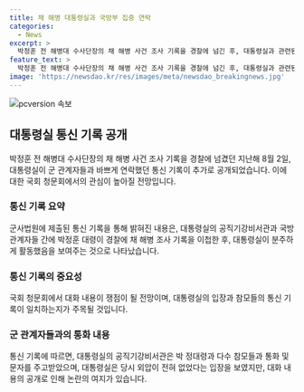 ```yaml
---
title: 채 해병 대통령실과 국방부 집중 연락
categories:
  - News
excerpt: >
  박정훈 전 해병대 수사단장의 채 해병 사건 조사 기록을 경찰에 넘긴 후, 대통령실과 관련된 통신 기록이 공개됐습니다. 이에 대한 국회 청문회에서의 관심이 예상됩니다. 통신 기록에 따르면, 대통령실 참모들은 박 전 대령의 조사 결과 이첩 과정에 관련된 여러 차례의 통화와 문자를 주고받았으며, 대통령 역시 관련된 인물들과 통화를 나눴습니다. 이에도 불구하고 대통령실은 외압이 없었다고 주장하고 있지만, 공개된 통신 기록이 쟁점으로 떠오르고 있습니다. (총 상길 기자)
feature_text: >
  박정훈 전 해병대 수사단장의 채 해병 사건 조사 기록을 경찰에 넘긴 후, 대통령실과 관련된 통신 기록이 공개됐습니다. 이에 대한 국회 청문회에서의 관심이 예상됩니다. 통신 기록에 따르면, 대통령실 참모들은 박 전 대령의 조사 결과 이첩 과정에 관련된 여러 차례의 통화와 문자를 주고받았으며, 대통령 역시 관련된 인물들과 통화를 나눴습니다. 이에도 불구하고 대통령실은 외압이 없었다고 주장하고 있지만, 공개된 통신 기록이 쟁점으로 떠오르고 있습니다. (총 상길 기자)
image: 'https://newsdao.kr/res/images/meta/newsdao_breakingnews.jpg'
---
```


<p><img src="https://newsdao.kr/res/images/meta/newsdao_breakingnews.jpg" alt="pcversion 속보" /></p>

<h2 data-ke-size="size26">대통령실 통신 기록 공개</h2>

<p data-ke-size="size16">박정훈 전 해병대 수사단장의 채 해병 사건 조사 기록을 경찰에 넘겼던 지난해 8월 2일, 대통령실이 군 관계자들과 바쁘게 연락했던 통신 기록이 추가로 공개되었습니다. 이에 대한 국회 청문회에서의 관심이 높아질 전망입니다. </p>

<h3>통신 기록 요약</h3>

<p data-ke-size="size16">군사법원에 제출된 통신 기록을 통해 밝혀진 내용은, 대통령실의 공직기강비서관과 국방 관계자들 간에 박정훈 대령이 경찰에 채 해병 조사 기록을 이첩한 후, 대통령실이 분주하게 활동했음을 보여주는 것으로 나타났습니다.</p>

<h3>통신 기록의 중요성</h3>

<p data-ke-size="size16">국회 청문회에서 대화 내용이 쟁점이 될 전망이며, 대통령실의 입장과 참모들의 통신 기록이 일치하는지가 주목될 것입니다. </p>

<h3>군 관계자들과의 통화 내용</h3>

<p data-ke-size="size16">통신 기록에 따르면, 대통령실의 공직기강비서관은 박 정대령과 다수 참모들과 통화 및 문자를 주고받았으며, 대통령실은 당시 외압이 전혀 없었다는 입장을 보였지만, 대화 내용의 공개로 인해 논란의 여지가 있습니다.</p>

